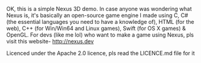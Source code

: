OK, this is a simple Nexus 3D demo. In case anyone was wondering what Nexus is, it's basically an open-source game engine I made using C, C# (the essential languages you need to have a knowledge of), HTML (for the web), C++ (for Win/Win64 and Linux games), Swift (for OS X games) & OpenGL. For devs (like me lol) who want to make a game using Nexus, pls visit this website- http://nexus.dev

Licenced under the Apache 2.0 licence, pls read the LICENCE.md file for it
